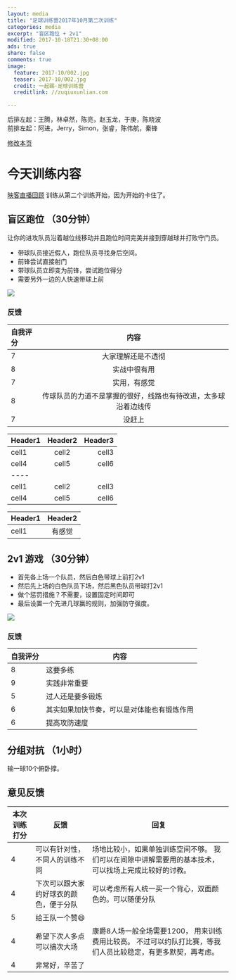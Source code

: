 ```yaml
---
layout: media
title: "足球训练营2017年10月第二次训练"
categories: media
excerpt: "盲区跑位 + 2v1"
modified: 2017-10-18T21:30+08:00
ads: true
share: false
comments: true
image:
  feature: 2017-10/002.jpg
  teaser: 2017-10/002.jpg
  credit: 一起踢·足球训练营
  creditlink: //zuqiuxunlian.com

---
```

后排左起：王腾，林卓然，陈亮，赵玉龙，于庚，陈晓波    
前排左起：阿进，Jerry，Simon，张睿，陈伟航，秦锋


<a href="https://github.com/zuqiuxunlian/zuqiuxunlian/edit/gh-pages/_posts/media/2017-10-18-training-20171018.md" class="btn-info">修改本页</a>

# 今天训练内容
<a href="https://mlive23.inke.cn/share/live.html?uid=56096085&liveid=1508332306306859&ctime=1508332306&share_uid=56096085&share_time=1508339694&share_from=" class="btn-info">映客直播回顾</a>
训练从第二个训练开始，因为开始的卡住了。

## 盲区跑位 （30分钟）

让你的进攻队员沿着越位线移动并且跑位时间完美并接到穿越球并打败守门员。

- 带球队员接近假人，跑位队员寻找身后空间。
- 前锋尝试直接射门
- 带球队员立即变为前锋，尝试跑位得分
- 需要另外一边的人快速带球上前

![]({{site.url}}/images/2017-10/003.png)

### 反馈
|自我评分|内容|
|:--------|:-------:|
|7|大家理解还是不透彻|
|8|实战中很有用|
|7|实用，有感觉|
|8|传球队员的力道不是掌握的很好，线路也有待改进，太多球沿着边线传|
|7|没赶上|

| Header1 | Header2 | Header3 |
|:--------|:-------:|--------:|
| cell1   | cell2   | cell3   |
| cell4   | cell5   | cell6   |
|----
| cell1   | cell2   | cell3   |
| cell4   | cell5   | cell6   |

| Header1 | Header2 |
|:--------|:-------:|
| cell1   | 有感觉   |

## 2v1 游戏 （30分钟）

- 首先各上场一个队员，然后白色带球上前打2v1
- 然后先上场的白色队员下场，然后黑色队员带球打2v1
- 做个惩罚措施？不需要，设置固定时间即可
- 最后设置一个先进几球赢的规则，加强防守强度。

![]({{site.url}}/images/2017-10/004.png)

### 反馈
|自我评分|内容|
---|---
8|这要多练
9|实践非常重要
5|过人还是要多锻炼
6|其实如果加快节奏，可以是对体能也有锻炼作用
6|提高攻防速度

## 分组对抗 （1小时）
输一球10个俯卧撑。

## 意见反馈
|本次训练打分|反馈|回复|
|---|---|---|
4|可以有针对性，不同人的训练不同|场地比较小，如果单独训练空间不够。 我们可以在间隙中讲解需要用的基本技术，可以找场上完成比较好的讨教。
4|下次可以跟大家约好球衣的颜色，便于分队|可以考虑所有人统一买一个背心，双面颜色的。可以随便分队
5|给王队一个赞😄|
4|希望下次人多点可以搞次大场|康爵8人场一般全场需要1200， 用来训练费用比较高。 不过可以约队打比赛，等我们人员比较稳定，有更多默契，再考虑。
4|非常好，辛苦了|
